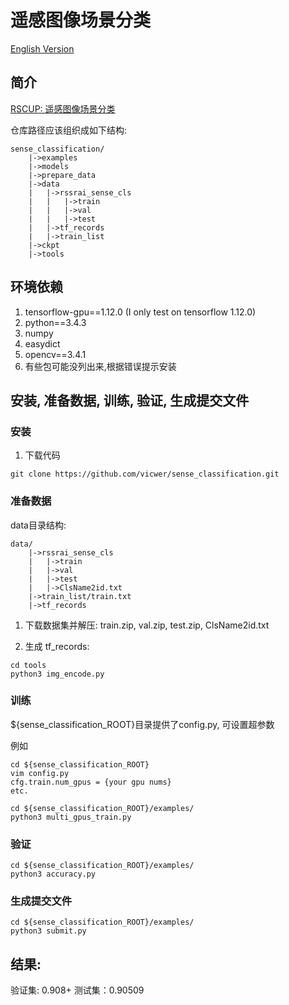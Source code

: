 # 遥感图像场景分类

[English Version](README.md)

## 简介
[RSCUP: 遥感图像场景分类](http://rscup.bjxintong.com.cn/#/theme/1)



仓库路径应该组织成如下结构:

```
sense_classification/
    |->examples
    |->models
    |->prepare_data
    |->data
    |   |->rssrai_sense_cls
    |   |   |->train
    |   |   |->val
    |   |   |->test
    |   |->tf_records
    |   |->train_list
    |->ckpt
    |->tools
```

## 环境依赖
1. tensorflow-gpu==1.12.0 (I only test on tensorflow 1.12.0)
2. python==3.4.3
3. numpy
4. easydict
5. opencv==3.4.1
6. 有些包可能没列出来,根据错误提示安装

## 安装, 准备数据, 训练, 验证, 生成提交文件
### 安装
1. 下载代码

```
git clone https://github.com/vicwer/sense_classification.git
```

### 准备数据
data目录结构:

```
data/
    |->rssrai_sense_cls
    |   |->train
    |   |->val
    |   |->test
    |   |->ClsName2id.txt
    |->train_list/train.txt
    |->tf_records
```
1. 下载数据集并解压: train.zip, val.zip, test.zip, ClsName2id.txt

2. 生成 tf_records:

```
cd tools
python3 img_encode.py
```

### 训练

${sense_classification_ROOT}目录提供了config.py, 可设置超参数

例如
```
cd ${sense_classification_ROOT}
vim config.py
cfg.train.num_gpus = {your gpu nums}
etc.

cd ${sense_classification_ROOT}/examples/
python3 multi_gpus_train.py
```

### 验证

```
cd ${sense_classification_ROOT}/examples/
python3 accuracy.py
```

### 生成提交文件

```
cd ${sense_classification_ROOT}/examples/
python3 submit.py
```

## 结果:

验证集: 0.908+
测试集：0.90509
